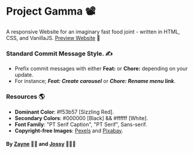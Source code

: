 # Project Gamma 📽️

A responsive Website for an imaginary fast food joint - written in HTML, CSS, and VanillaJS.
[Preview Website](https://buildgamma.netlify.app) 🔗


### Standard Commit Message Style. ✍️
- Prefix commit messages with either **Feat:** or **Chore:** depending on your update.
- For instance; **_Feat: Create carousel_** or **_Chore: Rename menu link_**.


### Resources 🌎
* **Dominant Color**: #f53b57 [Sizzling Red].
* **Secondary Colors**: #000000 [Black] && #ffffff [White].
* **Font Family**: "PT Serif Caption", "PT Serif", Sans-serif.
* **Copyright-free Images**: [Pexels](https://pexels.com) and [Pixabay](https://pixabay.com).


#### By [Zayne](https://github.com/Tijani-zainab) 👧🏾 and [Jossy](https://github.com/giwajossy) 👨🏾‍🦱